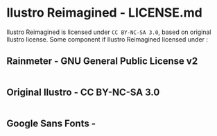 # Ilustro Reimagined - LICENSE.md

Ilustro Reimagined is licensed under ```CC BY-NC-SA 3.0```, based on original Ilustro license.
Some component if Ilustro Reimagined licensed under :

## Rainmeter - GNU General Public License v2

```

```

## Original Ilustro - CC BY-NC-SA 3.0

```

```

## Google Sans Fonts -

```

```